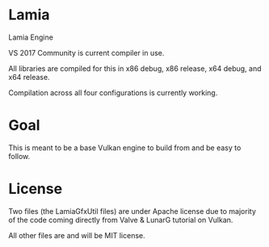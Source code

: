 # Lamia
Lamia Engine

VS 2017 Community is current compiler in use.

All libraries are compiled for this in x86 debug, x86 release, x64 debug, and x64 release.

Compilation across all four configurations is currently working.

# Goal
This is meant to be a base Vulkan engine to build from and be easy to follow.

# License
Two files (the LamiaGfxUtil files) are under Apache license due to majority of the code coming directly from Valve & LunarG tutorial on Vulkan.

All other files are and will be MIT license.

